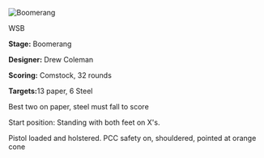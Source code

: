 ![Boomerang](https://github.com/bagellord/USPSA-Stages/blob/master/31%2B%20rounds/Boomerang%20-%2032%20Rounds%20-%20Comstock/Boomerang.png)

WSB

<b>Stage:</b> Boomerang

<b>Designer:</b> Drew Coleman

<b>Scoring:</b> Comstock, 32 rounds

<b>Targets:</b>13 paper, 6 Steel

Best two on paper, steel must fall to score

Start position: Standing with both feet on X's.

Pistol loaded and holstered. PCC safety on, shouldered, pointed at orange cone

